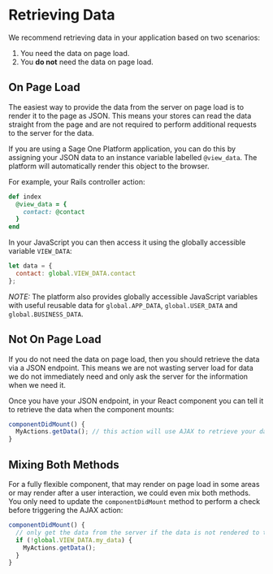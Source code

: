 # Retrieving Data

We recommend retrieving data in your application based on two scenarios:

1. You need the data on page load.
2. You **do not** need the data on page load.

## On Page Load

The easiest way to provide the data from the server on page load is to render it to the page as JSON. This means your stores can read the data straight from the page and are not required to perform additional requests to the server for the data.

If you are using a Sage One Platform application, you can do this by assigning your JSON data to an instance variable labelled `@view_data`. The platform will automatically render this object to the browser.

For example, your Rails controller action:

```rb
def index
  @view_data = {
    contact: @contact
  }
end
```

In your JavaScript you can then access it using the globally accessible variable `VIEW_DATA`:

```js
let data = {
  contact: global.VIEW_DATA.contact
};
```

*NOTE:* The platform also provides globally accessible JavaScript variables with useful reusable data for `global.APP_DATA`, `global.USER_DATA` and `global.BUSINESS_DATA`.

## Not On Page Load

If you do not need the data on page load, then you should retrieve the data via a JSON endpoint. This means we are not wasting server load for data we do not immediately need and only ask the server for the information when we need it.

Once you have your JSON endpoint, in your React component you can tell it to retrieve the data when the component mounts:

```js
componentDidMount() {
  MyActions.getData(); // this action will use AJAX to retrieve your data
}
```

## Mixing Both Methods

For a fully flexible component, that may render on page load in some areas or may render after a user interaction, we could even mix both methods. You only need to update the `componentDidMount` method to perform a check before triggering the AJAX action:

```js
componentDidMount() {
  // only get the data from the server if the data is not rendered to the global namespace
  if (!global.VIEW_DATA.my_data) {
    MyActions.getData();
  }
}
```
